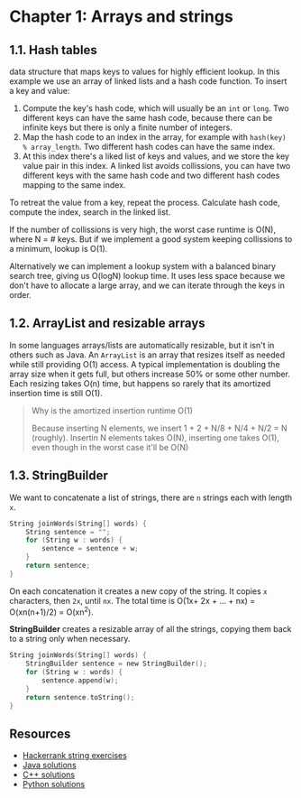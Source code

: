 # Chapter 1: Arrays and strings

## 1.1. Hash tables

data structure that maps keys to values for highly efficient lookup. In this example we use an array of linked lists and a hash code function. To insert a key and value:

1. Compute the key's hash code, which will usually be an `int` or `long`. Two different keys can have the same hash code, because there can be infinite keys but there is only a finite number of integers.
2. Map the hash code to an index in the array, for example with `hash(key) % array_length`. Two different hash codes can have the same index.
3. At this index there's a liked list of keys and values, and we store the key value pair in this index. A linked list avoids collissions, you can have two different keys with the same hash code and two different hash codes mapping to the same index.

To retreat the value from a key, repeat the process. Calculate hash code, compute the index, search in the linked list.

If the number of collissions is very high, the worst case runtime is O(N), where N = \# keys. But if we implement a good system keeping collissions to a minimum, lookup is O(1).

Alternatively we can implement a lookup system with a balanced binary search tree, giving us O(logN) lookup time. It uses less space because we don't have to allocate a large array, and we can iterate through the keys in order.

## 1.2. ArrayList and resizable arrays

In some languages arrays/lists are automatically resizable, but it isn't in others such as Java. An `ArrayList` is an array that resizes itself as needed while still providing O(1) access. A typical implementation is doubling the array size when it gets full, but others increase 50% or some other number. Each resizing takes O(n) time, but happens so rarely that its amortized insertion time is still O(1).

> Why is the amortized insertion runtime O(1)
>
> Because inserting N elements, we insert 1 + 2 + N/8 + N/4 + N/2 = N (roughly). Insertin N elements takes O(N), inserting one takes O(1), even though in the worst case it'll be O(N)

## 1.3. StringBuilder

We want to concatenate a list of strings, there are `n` strings each with length `x`. 

```c
String joinWords(String[] words) {
    String sentence = "";
    for (String w : words) {
        sentence = sentence + w;
    }
    return sentence;
}
```

On each concatenation it creates a new copy of the string. It copies `x` characters, then `2x`, until `nx`. The total time is O(1x+ 2x + ... + nx) = O(xn(n+1)/2) = O(xn<sup>2</sup>).

**StringBuilder** creates a resizable array of all the strings, copying them back to a string only when necessary.

```c
String joinWords(String[] words) {
    StringBuilder sentence = new StringBuilder();
    for (String w : words) {
        sentence.append(w);
    }
    return sentence.toString();
}
```

## Resources

* [Hackerrank string exercises](https://www.hackerrank.com/domains/algorithms?filters%5Bsubdomains%5D%5B%5D=strings)
* [Java solutions](https://github.com/careercup/CtCI-6th-Edition/tree/master/Java/Ch%2001.%20Arrays%20and%20Strings)
* [C++ solutions](https://github.com/careercup/CtCI-6th-Edition-cpp/tree/a68ba3e1c630a4d218ff1294f3eaf5aeced449ec/Ch%201.Arrays%20And%20Strings)
* [Python solutions](https://github.com/careercup/CtCI-6th-Edition-Python/tree/e6bc732588601d0a98e5b1bc44d83644b910978d/Chapter1)
